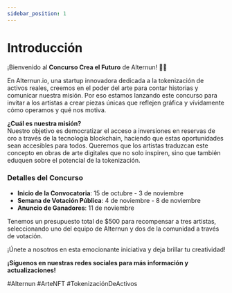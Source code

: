 ```yaml
---
sidebar_position: 1
---
```


# Introducción

¡Bienvenido al **Concurso Crea el Futuro** de Alternun! 🎨✨

En Alternun.io, una startup innovadora dedicada a la tokenización de activos reales, creemos en el poder del arte para contar historias y comunicar nuestra misión. Por eso estamos lanzando este concurso para invitar a los artistas a crear piezas únicas que reflejen gráfica y vívidamente cómo operamos y qué nos motiva.

**¿Cuál es nuestra misión?**  
Nuestro objetivo es democratizar el acceso a inversiones en reservas de oro a través de la tecnología blockchain, haciendo que estas oportunidades sean accesibles para todos. Queremos que los artistas traduzcan este concepto en obras de arte digitales que no solo inspiren, sino que también eduquen sobre el potencial de la tokenización.

### Detalles del Concurso
- **Inicio de la Convocatoria**: 15 de octubre - 3 de noviembre 
- **Semana de Votación Pública**: 4 de noviembre - 8 de noviembre
- **Anuncio de Ganadores**: 11 de noviembre

Tenemos un presupuesto total de $500 para recompensar a tres artistas, seleccionando uno del equipo de Alternun y dos de la comunidad a través de votación.

¡Únete a nosotros en esta emocionante iniciativa y deja brillar tu creatividad!

**¡Síguenos en nuestras redes sociales para más información y actualizaciones!**

#Alternun #ArteNFT #TokenizaciónDeActivos
